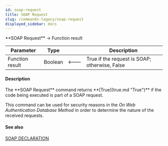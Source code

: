 ```yaml
---
id: soap-request
title: SOAP Request
slug: /commands-legacy/soap-request
displayed_sidebar: docs
---
```


<!--REF #_command_.SOAP Request.Syntax-->**SOAP Request**  -> Function result<!-- END REF-->
<!--REF #_command_.SOAP Request.Params-->
| Parameter | Type |  | Description |
| --- | --- | --- | --- |
| Function result | Boolean | &#x1F850; | True if the request is SOAP; otherwise, False |

<!-- END REF-->

#### Description 

<!--REF #_command_.SOAP Request.Summary-->The **SOAP Request** command returns **[True](true.md "True")** if the code being executed is part of a SOAP request.<!-- END REF--> 

This command can be used for security reasons in the *On Web Authentication Database Method* in order to determine the nature of the received requests.

#### See also 

[SOAP DECLARATION](soap-declaration.md)  